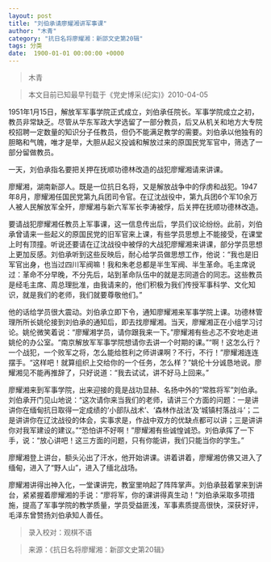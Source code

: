 ```yaml
---
layout: post
title: "刘伯承请廖耀湘讲军事课"
author: "木青"
category: "抗日名将廖耀湘：新邵文史第20辑"
tags: 分类
date:  1900-01-01 00:00:00 +0000
---
```

> 木青

> 本文目前已知最早刊载于《党史博采(纪实)》2010-04-05

1951年1月15日，解放军军事学院正式成立，刘伯承任院长。军事学院成立之初，教员非常缺乏。尽管从华东军政大学选留了一部分教员，后又从机关和地方大专院校招聘一定数量的知识分子任教员，但仍不能满足教学的需要。刘伯承以他独有的胆略和气魄，唯才是举，大胆从起义投诚和解放过来的原国民党军官中，筛选了一部分留做教员。

一天，刘伯承指名要把关押在抚顺功德林改造的战犯廖耀湘请来讲课。

廖耀湘，湖南新邵人。既是一位抗日名将，又是解放战争中的俘虏和战犯。1947年8月，廖耀湘任国民党第九兵团司令官。在辽沈战役中，第九兵团6个军10余万人被人民解放军全歼，廖耀湘与新六军军长李涛被俘，后关押在抚顺功德林改造。

要请战犯廖耀湘任教员上军事课，这一信息传出后，学员们议论纷纷。此前，刘伯承曾请来一些起义的原国民党的旧军官来上课，有些学员思想上不能接受，在课堂上时有顶撞。听说还要请在辽沈战役中被俘的大战犯廖耀湘来讲课，部分学员思想上更加反感。刘伯承听到这些反映后，耐心给学员做思想工作，他说：“我也是旧军官出身，也当过四川军阀嘛！我和朱老总都是半生军阀、半生革命。毛主席说过：革命不分早晚，不分先后，站到革命队伍中的就是志同道合的同志。这些教员是经毛主席、周总理批准，由我请来的，他们积极为我们传授军事科学、文化知识，就是我们的老师，我们就要尊敬他们。”

他的话给学员很大震动。刘伯承立即下令，通知廖耀湘来军事学院上课。功德林管理所所长姚伦接到刘伯承的通知后，即去找廖耀湘。当天，廖耀湘正在小组学习讨论。姚伦微笑着说：“廖耀湘学员，请你跟我来一下。”廖耀湘有些忐忑不安地走进姚伦的办公室。“南京解放军军事学院想请你去讲一个时期的课。”“啊！这怎么行？一个战犯，一个败军之将，怎么能给胜利之师讲课啊？不行，不行！”廖耀湘连连摆手。“这样吧！就算组织上交给你的一个任务，怎么样？”姚伦十分诚恳地说。廖耀湘见不能再推辞了，只好说道：“我去试试，讲不好马上回来。”

廖耀湘来到军事学院，出来迎接的竟是战功显赫、名扬中外的“常胜将军”刘伯承。刘伯承开门见山地说：“这次请你来当我们的老师，请讲三个方面的问题：一是讲讲你在缅甸抗日取得一定成绩的‘小部队战术’、‘森林作战法’及‘城镇村落战斗’；二是讲讲你在辽沈战役的体会，实事求是，作战中双方的优缺点都可以讲；三是讲讲你对我军建设的建议。”“恐怕讲不好啊！”廖耀湘有些诚惶诚恐。刘伯承挥了一下手，说：“放心讲吧！这三方面的问题，只有你能讲，我们只能当你的学生。”

廖耀湘登上讲台，额头沁出了汗水，他开始讲课。讲着讲着，廖耀湘仿佛又进入了缅甸，进入了“野人山”，进入了缅北战场。

廖耀湘讲得出神入化，一堂课讲完，教室里响起了阵阵掌声。刘伯承鼓着掌来到讲台，紧紧握着廖耀湘的手说：“廖将军，你的课讲得真生动！”刘伯承采取多项措施，提高了军事学院的教学质量，学员受益匪浅，军事素质提高很快，深获好评，毛泽东曾赞扬刘伯承知人善任。

> 录入校对：观棋不语

> 来源：《抗日名将廖耀湘：新邵文史第20辑》